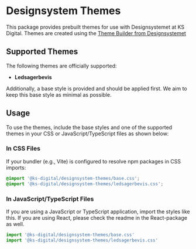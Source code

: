 # Designsystem Themes

This package provides prebuilt themes for use with Designsystemet at KS Digital. Themes are created using the [Theme Builder from Designsystemet](https://theme.designsystemet.no/)

## Supported Themes

The following themes are officially supported:

- **Ledsagerbevis**

Additionally, a base style is provided and should be applied first. We aim to keep this base style as minimal as possible.

## Usage

To use the themes, include the base styles and one of the supported themes in your CSS or JavaScript/TypeScript files as shown below:

### In CSS Files

If your bundler (e.g., Vite) is configured to resolve npm packages in CSS imports:

```css
@import '@ks-digital/designsystem-themes/base.css';
@import '@ks-digital/designsystem-themes/ledsagerbevis.css';
```

### In JavaScript/TypeScript Files

If you are using a JavaScript or TypeScript application, import the styles like this. If you are using React, please check the readme in the React-package as well.

```javascript
import '@ks-digital/designsystem-themes/base.css'
import '@ks-digital/designsystem-themes/ledsagerbevis.css'
```
